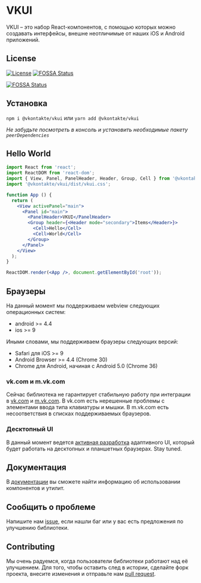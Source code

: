 # VKUI
VKUI – это набор React-компонентов, с помощью которых можно создавать интерфейсы,
внешне неотличимые от наших iOS и Android приложений.

## License
[![License](https://img.shields.io/github/license/VKCOM/VKUI.svg)](https://github.com/VKCOM/VKUI/blob/master/LICENSE)
[![FOSSA Status](https://app.fossa.com/api/projects/git%2Bgithub.com%2Fthoughtspile%2FVKUI.svg?type=shield)](https://app.fossa.com/projects/git%2Bgithub.com%2Fthoughtspile%2FVKUI?ref=badge_shield)


[![FOSSA Status](https://app.fossa.com/api/projects/git%2Bgithub.com%2Fthoughtspile%2FVKUI.svg?type=large)](https://app.fossa.com/projects/git%2Bgithub.com%2Fthoughtspile%2FVKUI?ref=badge_large)

## Установка
`npm i @vkontakte/vkui` или `yarn add @vkontakte/vkui`

*Не забудьте посмотреть в консоль и установить необходимые пакету `peerDependencies`*

## Hello World
```jsx static
import React from 'react';
import ReactDOM from 'react-dom';
import { View, Panel, PanelHeader, Header, Group, Cell } from '@vkontakte/vkui';
import '@vkontakte/vkui/dist/vkui.css';

function App () {
  return (
    <View activePanel="main">
      <Panel id="main">
        <PanelHeader>VKUI</PanelHeader>
        <Group header={<Header mode="secondary">Items</Header>}>
          <Cell>Hello</Cell>
          <Cell>World</Cell>
        </Group>
      </Panel>
    </View>
  );
}

ReactDOM.render(<App />, document.getElementById('root'));
```

## Браузеры
На данный момент мы поддерживаем webview следующих операционных систем:
* android >= 4.4
* ios >= 9

Иными словами, мы поддерживаем браузеры следующих версий:
* Safari для iOS >= 9
* Android Browser >= 4.4 (Chrome 30)
* Chrome для Android, начиная с Android 5.0 (Chrome 36)

### vk.com и m.vk.com
Сейчас библиотека не гарантирует стабильную работу при интеграции в [vk.com](vk.com) и [m.vk.com](m.vk.com). В vk.com есть нерешенные проблемы с элементами ввода типа клавиатуры и мышки. В m.vk.com есть несоответствия в списках поддерживаемых браузеров.

### Десктопный UI
В данный момент ведется [активная разработка](https://github.com/VKCOM/VKUI/pull/665) адаптивного UI, который будет работать на десктопных и планшетных браузерах. Stay tuned. 

## Документация
В [документации](https://vkcom.github.io/VKUI/) вы сможете найти информацию об использовании компонентов и утилит.

## Сообщить о проблеме
Напишите нам [issue](https://github.com/VKCOM/VKUI/issues/new/choose), если нашли баг или у вас есть предложения по улучшению библиотеки.

## Contributing
Мы очень радуемся, когда пользователи библиотеки работают над её улучшением. Для того, чтобы оставить след в
истории, сделайте форк проекта, внесите изменения и отправьте нам [pull request](https://github.com/VKCOM/VKUI/pulls).